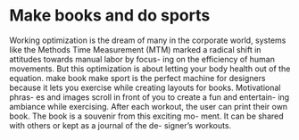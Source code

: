 # Make books and do sports


Working optimization is the dream of many in the corporate world, systems like the Methods Time Measurement (MTM) marked a radical shift in attitudes towards manual labor by focus- ing on the efficiency of human movements. But this optimization is about letting your body health out of the equation. make book make sport is the perfect machine for designers because it lets you exercise while creating layouts for books. Motivational phras- es and images scroll in front of you to create a fun and entertain- ing ambiance while exercising. After each workout, the user can print their own book. The book is a souvenir from this exciting mo- ment. It can be shared with others or kept as a journal of the de- signer’s workouts.
